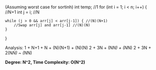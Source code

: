 (Assuming worst case for sortinh)
int temp; //1
for (int i = 1; i < n; i++) { //N+1
    int j = i; //N

    while (j > 0 && arr[j] < arr[j-1]) { //(N)(N+1)
        //Swap arr[j] and arr[j-1] //(N)(N)
    }
}

Analysis:
1 + N+1 + N + (N)(N+1) + (N)(N)
2 + 3N + (N*N) + (N*N)
2 + 3N + 2(N*N)
~ (N*N)

**Degree: N^2, Time Complexity: O(N^2)**



